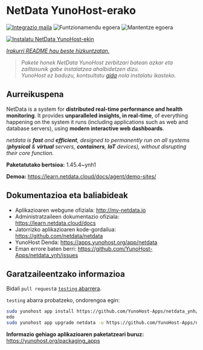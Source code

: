 <!--
Ohart ongi: README hau automatikoki sortu da <https://github.com/YunoHost/apps/tree/master/tools/readme_generator>ri esker
EZ editatu eskuz.
-->

# NetData YunoHost-erako

[![Integrazio maila](https://dash.yunohost.org/integration/netdata.svg)](https://dash.yunohost.org/appci/app/netdata) ![Funtzionamendu egoera](https://ci-apps.yunohost.org/ci/badges/netdata.status.svg) ![Mantentze egoera](https://ci-apps.yunohost.org/ci/badges/netdata.maintain.svg)

[![Instalatu NetData YunoHost-ekin](https://install-app.yunohost.org/install-with-yunohost.svg)](https://install-app.yunohost.org/?app=netdata)

*[Irakurri README hau beste hizkuntzatan.](./ALL_README.md)*

> *Pakete honek NetData YunoHost zerbitzari batean azkar eta zailtasunik gabe instalatzea ahalbidetzen dizu.*  
> *YunoHost ez baduzu, kontsultatu [gida](https://yunohost.org/install) nola instalatu ikasteko.*

## Aurreikuspena

NetData is a system for **distributed real-time performance and health monitoring**.
It provides **unparalleled insights, in real-time**, of everything happening on the
system it runs (including applications such as web and database servers), using
**modern interactive web dashboards**.

_netdata is **fast** and **efficient**, designed to permanently run on all systems
(**physical** & **virtual** servers, **containers**, **IoT** devices), without
disrupting their core function._


**Paketatutako bertsioa:** 1.45.4~ynh1

**Demoa:** <https://learn.netdata.cloud/docs/agent/demo-sites/>
## Dokumentazioa eta baliabideak

- Aplikazioaren webgune ofiziala: <http://my-netdata.io>
- Administratzaileen dokumentazio ofiziala: <https://learn.netdata.cloud/docs>
- Jatorrizko aplikazioaren kode-gordailua: <https://github.com/netdata/netdata>
- YunoHost Denda: <https://apps.yunohost.org/app/netdata>
- Eman errore baten berri: <https://github.com/YunoHost-Apps/netdata_ynh/issues>

## Garatzaileentzako informazioa

Bidali `pull request`a [`testing` abarrera](https://github.com/YunoHost-Apps/netdata_ynh/tree/testing).

`testing` abarra probatzeko, ondorengoa egin:

```bash
sudo yunohost app install https://github.com/YunoHost-Apps/netdata_ynh/tree/testing --debug
edo
sudo yunohost app upgrade netdata -u https://github.com/YunoHost-Apps/netdata_ynh/tree/testing --debug
```

**Informazio gehiago aplikazioaren paketatzeari buruz:** <https://yunohost.org/packaging_apps>
